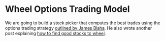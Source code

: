 # Wheel Options Trading Model

We are going to build a stock picker that computes the best trades using the options trading strategy [outlined by James Blaha](<docs/Modeling The Wheel.md>). He also wrote another post explaining [how to find good stocks to wheel](https://www.patreon.com/posts/how-to-pick-to-47693601).
